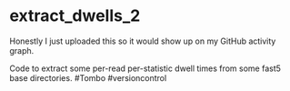 # extract_dwells_2
Honestly I just uploaded this so it would show up on my GitHub activity graph.

Code to extract some per-read per-statistic dwell times from some fast5
base directories. #Tombo #versioncontrol
